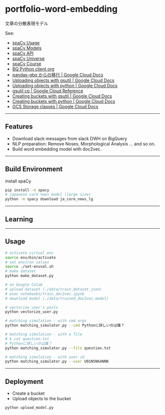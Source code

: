 # portfolio-word-embedding
文章の分散表現モデル

See:

- [spaCy Usage][spacy_usage]
- [spaCy Models][spacy_models]
- [spaCy API][spacy_api]
- [spaCy Universe][spacy_univ]
- [spaCy Course][spacy_course]
- [BQ Python client org][python_client_for_gbq]
- [pandas-gbq からの移行 | Google Cloud Docs][pandas_gbq_and_gbq]
- [Uploading objects with gsutil | Google Cloud Docs][gsutil_cp_to_gcs]
- [Uploading objects with python | Google Cloud Docs][upload_to_gcs_python]
- [gsutil cp | Google Cloud Reference][gsutil_cp_ref]
- [Creating buckets with gsutil | Google Cloud Docs][gsutil_mb]
- [Creating buckets with python | Google Cloud Docs][create_bucket_python]
- [GCS Storage classes | Google Cloud Docs][gcs_storage_classes]

[spacy_usage]: https://spacy.io/usage
[spacy_models]: https://spacy.io/models
[spacy_api]: https://spacy.io/api
[spacy_univ]: https://spacy.io/universe
[spacy_course]: https://course.spacy.io/ja/
[python_client_for_gbq]: https://googleapis.dev/python/bigquery/latest/index.html
[pandas_gbq_and_gbq]: https://cloud.google.com/bigquery/docs/pandas-gbq-migration?hl=ja
[gsutil_cp_to_gcs]: https://cloud.google.com/storage/docs/uploading-objects?hl=ja#gsutil
[gsutil_cp_ref]: https://cloud.google.com/storage/docs/gsutil/commands/cp
[gsutil_mb]: https://cloud.google.com/storage/docs/creating-buckets?hl=ja
[gcs_storage_classes]: https://cloud.google.com/storage/docs/storage-classes
[upload_to_gcs_python]: https://cloud.google.com/storage/docs/uploading-objects#storage-upload-object-python
[create_bucket_python]: https://cloud.google.com/storage/docs/creating-buckets#storage-create-bucket-code_samples

---

## Features

- Download slack messages from slack DWH on BigQuery
- NLP preparation: Remove Noses, Morphological Analysis ... and so on.
- Build word embedding model with doc2vec.

---

## Build Environment

install spaCy

```bash
pip install -U spacy
# japanese core news model (large size)
python -m spacy download ja_core_news_lg
```

---

## Learning

---

## Usage

```bash
# activate virtual env
source env/bin/activate
# set environ values
source ./set-envval.sh
# make dataset
python make_dataset.py

# on Google Colab
# upload dataset (./data/train_dataset.json)
# exec notebooks/train_doc2vec.ipynb
# download model (./data/trained_doc2vec.model)

# vectorize user's posts
python vectorize_user.py

# matching simulation - with cmd args
python matching_simulator.py --cmd Pythonに詳しいのは誰？

# matching simulation - with a file
# $ cat question.txt
# Pythonに詳しいのは誰？
python matching_simulator.py --file question.txt

# matching simulation - with user id
python matching_simulator.py --user U01N5N64NNN
```

---

## Deployment

- Create a bucket
- Upload objects to the bucket

```bash
python upload_model.py
```
